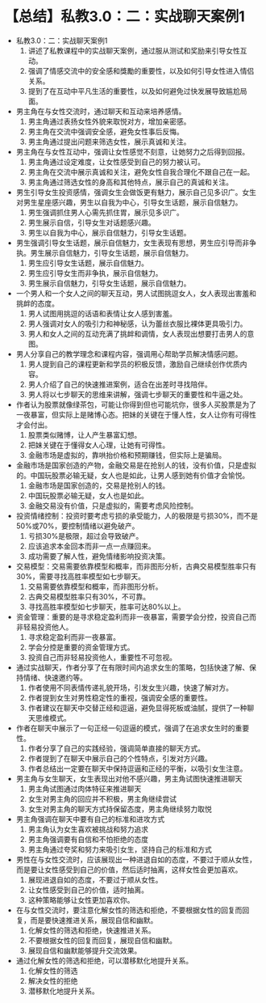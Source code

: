 # 【总结】私教3.0：二：实战聊天案例1

-   私教3.0：二：实战聊天案例1
    1.  讲述了私教课程中的实战聊天案例，通过服从测试和奖励来引导女性互动。
    2.  强调了情感交流中的安全感和獎勵的重要性，以及如何引导女性进入情侣关系。
    3.  提到了在互动中平凡生活的重要性，以及如何避免过快发展导致尴尬局面。
-   男主角在与女性交流时，通过聊天和互动来培养感情。
    1.  男主角通过表扬女性外貌来取悦对方，增加亲密感。
    2.  男主角在交流中强调安全感，避免女性事后反悔。
    3.  男主角通过提出问题来筛选女性，展示真诚和关注。
-   男主角在与女性互动中，强调让女性感觉不刻意，让她努力之后得到回报。
    1.  男主角通过设定难度，让女性感受到自己的努力被认可。
    2.  男主角在交流中展示真诚和关注，避免女性自我合理化不跟自己在一起。
    3.  男主角通过筛选女性的身高和其他特点，展示自己的真诚和关注。
-   男生引导女生投资感情，强调女生会做饭更有魅力，展示自己见多识广。女生对男生星座感兴趣，男生以自我为中心，引导女生话题，展示自信魅力。
    1.  男生强调抓住男人心需先抓住胃，展示见多识广。
    2.  男生展示自信，引导女生对话题感兴趣。
    3.  男生以自我为中心，展示自信魅力，引导女生话题。
-   男生强调引导女生话题，展示自信魅力，女生表现有思想，男生应引导而非争执。男生展示自信魅力，引导女生话题，展示自信魅力。
    1.  男生应引导女生话题，展示自信魅力。
    2.  男生应引导女生而非争执，展示自信魅力。
    3.  男生展示自信魅力，引导女生话题，展示自信魅力。
-   一个男人和一个女人之间的聊天互动，男人试图挑逗女人，女人表现出害羞和挑衅的态度。
    1.  男人试图用挑逗的话语和表情让女人感到害羞。
    2.  男人强调对女人的吸引力和神秘感，认为蕾丝衣服比裸体更具吸引力。
    3.  男人和女人之间的互动充满了挑衅和调情，女人表现出想要打击男人的意图。
-   男人分享自己的教学理念和课程内容，强调用心帮助学员解决情感问题。
    1.  男人提到自己的课程更新和学员的积极反馈，激励自己继续创作优质内容。
    2.  男人介绍了自己的快速推进案例，适合在出差时寻找陪伴。
    3.  男人将以七步聊天的思维来讲解，强调七步聊天的重要性和牛逼之处。
-   作者认为股票就像绿茶包，可能让你得到但也可能坑你，很多人买股票是为了一夜暴富，但实际上是赌博心态。把妹的关键在于懂人性，女人让你有可得性才会付出。
    1.  股票类似赌博，让人产生暴富幻想。
    2.  把妹关键在于懂得女人心理，让她有可得性。
    3.  金融市场是虚拟的，靠哄抬价格和预期赚钱，但实际上是骗局。
-   金融市场是国家创造的产物，金融交易是在抢别人的钱，没有价值，只是虚拟的。中国玩股票必输无疑，女人也是如此，让男人感到她有价值才会愉悦。
    1.  金融市场是国家创造的，交易是抢别人的钱。
    2.  中国玩股票必输无疑，女人也是如此。
    3.  金融交易没有价值，只是虚拟的，需要考虑风险控制。
-   投资情绪控制：投资时要考虑亏损的承受能力，人的极限是亏损30%，而不是50%或70%，要控制情绪以避免破产。
    1.  亏损30%是极限，超过会导致破产。
    2.  应该追求本金回本而非一点一点赚回来。
    3.  成功需要了解人性，避免情绪影响投资决策。
-   交易模型：交易需要依靠模型和概率，而非图形分析，古典交易模型胜率只有30%，需要寻找高胜率模型如七步聊天。
    1.  交易需要依靠模型和概率，而非图形分析。
    2.  古典交易模型胜率只有30%，不可靠。
    3.  寻找高胜率模型如七步聊天，胜率可达80%以上。
-   资金管理：重要的是寻求稳定盈利而非一夜暴富，需要学会分控，投资自己而非轻易投资他人。
    1.  寻求稳定盈利而非一夜暴富。
    2.  学会分控是重要的资金管理方式。
    3.  投资自己而非轻易投资他人，重要性不可忽视。
-   通过实战聊天，作者分享了在有限时间内追求女生的策略，包括快速了解、保持情绪、快速邀约等。
    1.  作者使用不同表情传递礼貌开场，引发女生兴趣，快速了解对方。
    2.  作者提到女生对男性稳定性的重视，强调安全感的重要性。
    3.  作者建议在聊天中交替正经和逗逼，避免显得死板或油腻，提供了一种聊天思维模式。
-   作者在聊天中展示了一句正经一句逗逼的模式，强调了在追求女生时的重要性。
    1.  作者分享了自己的实践经验，强调简单直接的聊天方式。
    2.  作者提到了在聊天中展示自己的个性特点，引发对方兴趣。
    3.  作者总结出一定要在聊天中保持逗逼和正经的平衡，以吸引女生注意。
-   男主角与女生聊天，女生表现出对他不感兴趣，男主角试图快速推进聊天
    1.  男主角试图通过肉体特征来推进聊天
    2.  女生对男主角的回应并不积极，男主角继续尝试
    3.  女生对男主角的聊天方式持保留态度，男主角继续努力取悦
-   男主角强调在聊天中要有自己的标准和进攻方式
    1.  男主角认为女生喜欢被挑战和努力追求
    2.  男主角强调要有自信和不怕拒绝的态度
    3.  男主角通过夸奖和努力来吸引女生，坚持自己的标准和方式
-   男性在与女性交流时，应该展现出一种进退自如的态度，不要过于顺从女性，而是要让女性感受到自己的价值，然后适时抽离，这样女性会更加喜欢。
    1.  展现进退自如的态度，不要过于顺从女性。
    2.  让女性感受到自己的价值，适时抽离。
    3.  这种策略能够让女性更加喜欢你。
-   在与女性交流时，要注意化解女性的筛选和拒绝，不要根据女性的回复而回复，而是要快速推进关系，展现自信和幽默。
    1.  化解女性的筛选和拒绝，快速推进关系。
    2.  不要根据女性的回复而回复，展现自信和幽默。
    3.  展现自信和幽默能够提升交流效果。
-   通过化解女性的筛选和拒绝，可以潜移默化地提升关系。
    1.  化解女性的筛选
    2.  解决女性的拒绝
    3.  潜移默化地提升关系。
